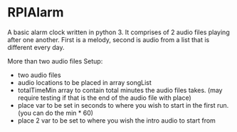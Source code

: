 # RPIAlarm
A basic alarm clock written in python 3. It comprises of 2 audio files playing after one another. First is a melody, second is audio from a list that is different every day. 

More than two audio files Setup:
- two audio files
- audio locations to be placed in array songList
- totalTimeMin array to contain total minutes the audio files takes. (may require testing if that is the end of the audio file with place)
- place var to be set in seconds to where you wish to start in the first run. (you can do the min * 60)
- place 2 var to be set to where you wish the intro audio to start from

